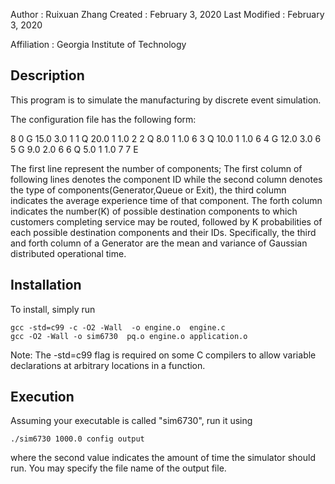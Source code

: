 Author          : Ruixuan Zhang
Created         : February 3, 2020
Last Modified   : February 3, 2020

Affiliation          : Georgia Institute of Technology


Description
-------------

This program is to simulate the manufacturing by discrete event simulation. 


The configuration file has the following form:

8
0 G 15.0 3.0 1
1 Q 20.0 1 1.0 2
2 Q 8.0 1 1.0 6
3 Q 10.0 1 1.0 6
4 G 12.0 3.0 6
5 G 9.0 2.0 6
6 Q 5.0 1 1.0 7
7 E

The first line represent the number of components; The first column of following lines denotes the component ID while the second column denotes the type of components(Generator,Queue or Exit), the third column indicates the average experience time of that component. 
The forth column indicates the number(K) of possible destination components to which customers completing service may be routed, followed by K probabilities of each possible destination components and their IDs.
Specifically, the third and forth column of a Generator are the mean and variance of Gaussian distributed operational time.



Installation
------------

To install, simply run

    gcc -std=c99 -c -O2 -Wall  -o engine.o  engine.c
    gcc -O2 -Wall -o sim6730  pq.o engine.o application.o

Note: The -std=c99 flag is required on some C compilers to allow variable declarations at arbitrary locations in a function.

Execution
-----------

Assuming your executable is called "sim6730", run it using

    ./sim6730 1000.0 config output

where the second value indicates the amount of time the simulator should run. You may specify the file name of the output file.
    


